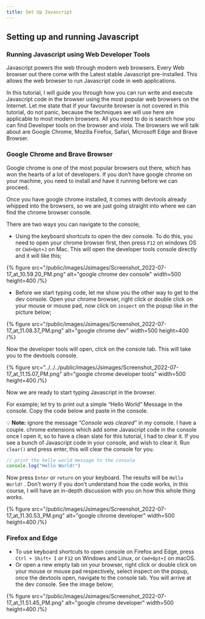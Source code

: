 ```yaml
---
title: Set Up Javascript
---
```

## **Setting up and running Javascript**

### **Running Javascript using Web Developer Tools**

Javascript powers the web through modern web browsers. Every Web browser out there come with the Latest stable Javascript pre-installed. This allows the web browser to run Javascript code in web applications. 

In this tutorial, I will guide you through how you can run write and execute Javascript code in the browser using the most popular web browsers on the Internet. Let me state that if your favourite browser is not covered in this tutorial, do not panic, because the techniques we will use here are applicable to most modern browsers. All you need to do is search how you can find Developer tools on the browser and viola. The browsers we will talk about are Google Chrome, Mozilla Firefox, Safari, Microsoft Edge and Brave Browser.

### **Google Chrome and Brave Browser**

Google chrome is one of the most popular browsers out there, which has won the hearts of a lot of developers. If you don’t have google chrome on your machine, you need to install and have it running before we can proceed.

Once you have google chrome installed, it comes with devtools already whipped into the browsers, so we are just going straight into where we can find the chrome browser console.

There are two ways you can navigate to the console; 

- Using the keyboard shortcuts to open the dev console. To do this, you need to open your chrome browser first, then press `F12` on windows OS or `Cmd+Opt+J` on Mac. This will open the developer tools console directly and it will like this;


{% figure src="/public/images/Jsimages/Screenshot_2022-07-17_at_10.59.20_PM.png" alt="google chrome dev console" width=500 height=400 /%}

- Before we start typing code, let me show you the other way to get to the dev console. Open your chrome browser, right click or double click on your mouse or mouse pad, now click on `inspect` on the popup like in the picture below;


{% figure src="/public/images/Jsimages/Screenshot_2022-07-17_at_11.08.37_PM.png" alt="google chrome dev" width=500 height=400 /%}

Now the developer tools will open, click on the console tab. This will take you to the devtools console.


{% figure src="../../../public/images/Jsimages/Screenshot_2022-07-17_at_11.15.07_PM.png" alt="google chrome developer tools"  width=500 height=400 /%}

Now we are ready to start typing Javascript in the browser. 

For example; let try to print out a simple “Hello World” Message in the console. Copy the code below and paste in the console.


💡 **Note:** ignore the message “*Console was cleared”* in my console. I have a couple. chrome extensions which add some Javascript code in the console once I open it, so to have a clean slate for this tutorial, I had to clear it. If you see a bunch of Javascript code in your console, and wish to clear it. Run `clear()` and press enter, this will clear the console for you.


```jsx
// print the hello world message to the console
console.log("Hello World!")
```

Now press `Enter` or `return` on your keyboard. The results will be `Hello World!` . Don’t worry if you don’t understand how the code works, in this course, I will have an in-depth discussion with you on how this whole thing works.


{% figure src="/public/images/Jsimages/Screenshot_2022-07-17_at_11.30.53_PM.png" alt="google chrome developer" width=500 height=400 /%}

### Firefox and Edge

- To use keyboard shortcuts to open console on Firefox and Edge, press `Ctrl + Shift+ I` or `F12` on Windows and Linux, or `Cmd+Opt+I` on macOS.
- Or open a new empty tab on your browser, right click or double click on your mouse or mouse pad respectively, select inspect on the popup, once the devtools open, navigate to the console tab. You will arrive at the dev console. See the image below;


{% figure src="/public/images/Jsimages/Screenshot_2022-07-17_at_11.51.45_PM.png" alt="google chrome developer"  width=500 height=400 /%}
